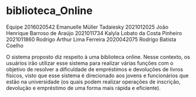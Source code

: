 # biblioteca_Online

Equipe 
2016020542 Emanuelle Müller Tadaiesky 
2021012025 João Henrique Barroso de Araújo 
2021011734 Kalyla Lobato da Costa Pinheiro
2021011860 Rodrigo Arthur Lima Ferreira
2020042075 Rodrigo Batista Coelho

   
   O sistema proposto diz respeito à uma biblioteca online. Nesse contexto, os usuários irão utilizar esse sistema para realizar várias funções com o objetivo de resolver a dificuldade de empréstimos e devoluções de livros físicos, visto que esse sistema é direcionado aos jovens e funcionários que estão na universidade (os quais podem realizar operações de inscrição, devolução e empréstimo de uma forma mais rápida e eficiente).

